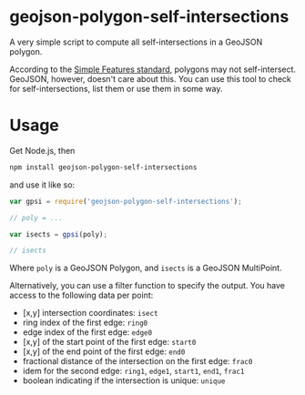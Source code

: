 # geojson-polygon-self-intersections

A very simple script to compute all self-intersections in a GeoJSON polygon.

According to the [Simple Features standard](https://en.wikipedia.org/wiki/Simple_Features), polygons may not self-intersect. GeoJSON, however, doesn't care about this. You can use this tool to check for self-intersections, list them or use them in some way.

# Usage

Get Node.js, then

```bash
npm install geojson-polygon-self-intersections
```

and use it like so:

```javascript
var gpsi = require('geojson-polygon-self-intersections');

// poly = ...

var isects = gpsi(poly);

// isects
```

Where `poly` is a GeoJSON Polygon, and `isects` is a GeoJSON MultiPoint.

Alternatively, you can use a filter function to specify the output. You have access to the following data per point:

- [x,y] intersection coordinates: `isect`
- ring index of the first edge: `ring0`
- edge index of the first edge: `edge0`
- [x,y] of the start point of the first edge: `start0`
- [x,y] of the end point of the first edge: `end0`
- fractional distance of the intersection on the first edge: `frac0`
- idem for the second edge: `ring1`, `edge1`, `start1`, `end1`, `frac1`
- boolean indicating if the intersection is unique: `unique`
